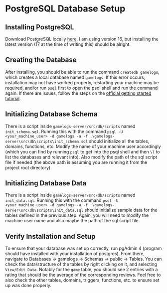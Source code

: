 # PostgreSQL Database Setup
## Installing PostgreSQL
Download PostgreSQL locally [here](https://www.enterprisedb.com/downloads/postgres-postgresql-downloads). I am using version 16, but installing the latest version (17 at the time of writing this) should be alright.

## Creating the Database
After installing, you should be able to run the command `createdb gamelogs`, which creates a local database named `gamelogs`. If this error occurs, installation may not have worked properly, restarting your machine may be required, and/or run `psql` first to open the psql shell and run the command again. If there are issues, follow the steps on the [official getting started tutorial](https://www.postgresql.org/docs/current/tutorial-createdb.html).

## Initializing Database Schema
There is a script inside `gamelogs-server/src/db/scripts` named `init_schema.sql`. Running this with the command `psql -U <your_machine_user> -d gamelogs -a -f .\gamelogs-server\src\db\scripts\init_schema.sql` should initialize all the tables, domains, functions, etc.
Modify the name of your machine user accordingly (which you can find by running `psql` to get into the psql shell and then `\l` to list the databases and relevant info). Also modify the path of the sql script file if needed (the above path is assuming you are running it from the project root directory).

## Initializing Database Data
There is a script inside `gamelogs-server/src/db/scripts` named `init_data.sql`. Running this with the command `psql -U <your_machine_user> -d gamelogs -a -f .\gamelogs-server\src\db\scripts\init_data.sql` should initialize sample data for the tables defined in the previous step.
Again, you will need to modify the machine user name and also maybe the path of the sql script file.

## Verify Installation and Setup
To ensure that your database was set up correctly, run pgAdmin 4 (program should have installed with your installation of postgres). From there, navigate to Databases -> gamelogs -> Schemas -> public -> Tables. You can check the data/structure of the tables by right clicking on it, and selecting `View/Edit Data`. Notably for the `game` table, you should see 2 entries with a rating that should be the average of the corresponding reviews. Feel free to also check the other tables, domains, triggers, functions, etc. to ensure set up was done properly.
